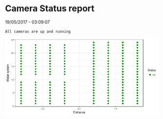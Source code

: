 Camera Status report
================
19/05/2017 - 03:09:07

    All cameras are up and running

![](camreport_files/figure-markdown_github/unnamed-chunk-2-1.png)
